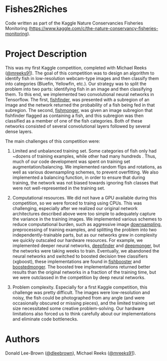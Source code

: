 # Fishes2Riches
Code written as part of the Kaggle Nature Conservancies Fisheries Monitoring (https://www.kaggle.com/c/the-nature-conservancy-fisheries-monitoring). 

# Project Description
This was my first Kaggle competition, completed with Michael Reeks ([@mreeks91](https://github.com/mreeks91)). The goal of this competition was to design an algorithm to identify fish in low-resolution webcam-type images and then classify them into categories (Bluefin, Yellowfin, etc.). Our strategy was to split the problem into two parts: identifying fish in an image and then classifying them. To this end, we implemented two convolutional neural networks in Tensorflow. The first, [fishfinder](https://github.com/dleebrown/Fishes2Riches/blob/master/FISHFINDERv7.py), was presented with a subregion of an image and the network returned the probability of a fish being fed in that subregion. The second, [fishmonger](https://github.com/dleebrown/Fishes2Riches/blob/master/FISHMONGERv4.py), was given an image subregion that fishfinder flagged as containing a fish, and this subregion was then classified as a member of one of the fish categories. Both of these networks consisted of several convolutional layers followed by several dense layers. 

The main challenges of this competition were:

1. Limited and unbalanced training set. Some categories of fish only had ~dozens of training examples, while other had many hundreds . Thus, much of our code development was spent on training set augmentation/balancing. We implemented random flips and rotations, as well as various downsampling schemes, to prevent overfitting. We also implemented a balancing function, in order to ensure that during training, the network was not biased towards ignoring fish classes that were not well-represented in the training set. 

2. Computational resources. We did not have a GPU available during this competition, so we were forced to traing using CPUs. This was challenging, especially after we realized our original network architectures described above were too simple to adequately capture the variance in the training images. We implemented various schemes to reduce computational burden, such as aggressive image [downsampling](https://github.com/dleebrown/Fishes2Riches/blob/master/downsampler.py), preprocessing of training examples, and splitting the problem into two independently-trainable parts, but as our networks grew in complexity we quickly outscaled our hardware resources. For example, we implemented deeper neural networks, [deepfinder](https://github.com/dleebrown/Fishes2Riches/blob/master/deepFISHFINDERv1.py) and 
[deepmonger](https://github.com/dleebrown/Fishes2Riches/blob/master/deepFISHMONGERv2.py), but the networks were taking weeks to train. Eventually, we abandoned the neural networks and switched to boosted decision tree classifiers (xgboost), these implementations are found in [fishbooster](https://github.com/dleebrown/Fishes2Riches/blob/master/FISHBOOSTERv2.py) and 
[boostedmonger](https://github.com/dleebrown/Fishes2Riches/blob/master/BOOSTEDMONGERv2.py). The boosted tree implementations returned better results than the original networks in a fraction of the training time, but we were outclassed in the competition by deep neural networks. 

3. Problem complexity. Especially for a first Kaggle competition, this challenge was pretty difficult. The images were low-resolution and noisy, the fish could be photographed from any angle (and were occasionally obscured or missing pieces), and the limited training set size necessitated some creative problem-solving. Our hardware limitations also forced us to think carefully about our implementations and eliminate code bottlenecks. 

# Authors
Donald Lee-Brown ([@dleebrown](https://github.com/dleebrown)), Michael Reeks ([@mreeks91](https://github.com/mreeks91)).



